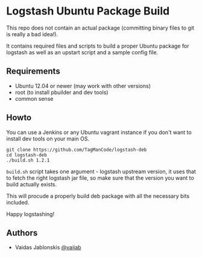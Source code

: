 # Logstash Ubuntu Package Build

This repo does not contain an actual package (committing binary files to git is
really a bad idea!).

It contains required files and scripts to build a proper Ubuntu package for
logstash as well as an upstart script and a sample config file.


## Requirements

* Ubuntu 12.04 or newer (may work with other versions)
* root (to install pbuilder and dev tools)
* common sense


## Howto

You can use a Jenkins or any Ubuntu vagrant instance if you don't want to
install dev tools on your main OS.

```
git clone https://github.com/TagManCode/logstash-deb
cd logstash-deb
./build.sh 1.2.1
```

`build.sh` script takes one argument - logstash upstream version, it uses that
to fetch the right logstash jar file, so make sure that the version you want to
build actually exists.

This will procude a properly build deb package with all the necessary bits included.

Happy logstashing!

## Authors
* Vaidas Jablonskis [@vaijab](https://twitter.com/vaijab)
